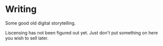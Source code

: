 # Writing
Some good old digital storytelling.

Liscensing has not been figured out yet. Just don't put something on here you wish to sell later.
